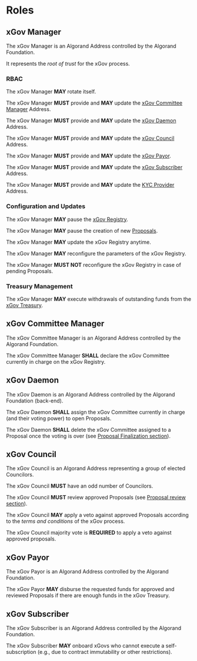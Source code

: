 # Roles

## xGov Manager

The xGov Manager is an Algorand Address controlled by the Algorand Foundation.

It represents the _root of trust_ for the xGov process.

### RBAC

The xGov Manager **MAY** rotate itself.

The xGov Manager **MUST** provide and **MAY** update the [xGov Committee Manager](#xgov-committee-manager)
Address.

The xGov Manager **MUST** provide and **MAY** update the [xGov Daemon](#xgov-daemon)
Address.

The xGov Manager **MUST** provide and **MAY** update the [xGov Council](#xgov-council)
Address.

The xGov Manager **MUST** provide and **MAY** update the [xGov Payor](#xgov-payor).

The xGov Manager **MUST** provide and **MAY** update the [xGov Subscriber](#xgov-subscriber)
Address.

The xGov Manager **MUST** provide and **MAY** update the [KYC Provider](./proposers.md#kyc)
Address.

### Configuration and Updates

The xGov Manager **MAY** pause the [xGov Registry](./xgov-registry.md).

The xGov Manager **MAY** pause the creation of new [Proposals](./proposal.md).

The xGov Manager **MAY** update the xGov Registry anytime.

The xGov Manager **MAY** reconfigure the parameters of the xGov Registry.

The xGov Manager **MUST NOT** reconfigure the xGov Registry in case of pending Proposals.

### Treasury Management

The xGov Manager **MAY** execute withdrawals of outstanding funds from the [xGov
Treasury](./xgov-treasury.md).

## xGov Committee Manager

The xGov Committee Manager is an Algorand Address controlled by the Algorand Foundation.

The xGov Committee Manager **SHALL** declare the xGov Committee currently in charge
on the xGov Registry.

## xGov Daemon

The xGov Daemon is an Algorand Address controlled by the Algorand Foundation (back-end).

The xGov Daemon **SHALL** assign the xGov Committee currently in charge (and their
voting power) to open Proposals.

The xGov Daemon **SHALL** delete the xGov Committee assigned to a Proposal once the
voting is over (see [Proposal Finalization section](./proposal-finalization.md)).

## xGov Council

The xGov Council is an Algorand Address representing a group of elected Councilors.

The xGov Council **MUST** have an odd number of Councilors.

The xGov Council **MUST** review approved Proposals (see [Proposal review section](./proposal-vote.md#review)).

The xGov Council **MAY** apply a veto against approved Proposals according to the
_terms and conditions_ of the xGov process.

The xGov Council majority vote is **REQUIRED** to apply a veto against approved
proposals.

## xGov Payor

The xGov Payor is an Algorand Address controlled by the Algorand Foundation.

The xGov Payor **MAY** disburse the requested funds for approved and reviewed Proposals
if there are enough funds in the xGov Treasury.

## xGov Subscriber

The xGov Subscriber is an Algorand Address controlled by the Algorand Foundation.

The xGov Subscriber **MAY** onboard xGovs who cannot execute a self-subscription
(e.g., due to contract immutability or other restrictions).
